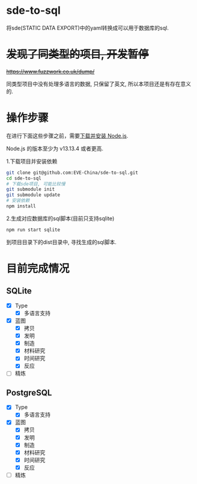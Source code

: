 # sde-to-sql
将sde(STATIC DATA EXPORT)中的yaml转换成可以用于数据库的sql.

# ~~发现了同类型的项目, 开发暂停~~

~~https://www.fuzzwork.co.uk/dump/~~

同类型项目中没有处理多语言的数据, 只保留了英文, 所以本项目还是有存在意义的.

# 操作步骤

在进行下面这些步骤之前，需要[下载并安装 Node.js](https://nodejs.org/en/download/).

Node.js 的版本至少为 v13.13.4 或者更高.

1.下载项目并安装依赖
```sh
git clone git@github.com:EVE-China/sde-to-sql.git
cd sde-to-sql
# 下载sde项目, 可能比较慢
git submodule init
git submodule update
# 安装依赖
npm install
```

2.生成对应数据库的sql脚本(目前只支持sqlite)

```sh
npm run start sqlite
```

到项目目录下的dist目录中, 寻找生成的sql脚本.

# 目前完成情况

## SQLite

- [x] Type
  - [x] 多语言支持
- [x] 蓝图
  - [x] 拷贝
  - [x] 发明
  - [x] 制造
  - [x] 材料研究
  - [x] 时间研究
  - [x] 反应
- [ ] 精炼

## PostgreSQL

- [x] Type
  - [x] 多语言支持
- [x] 蓝图
  - [x] 拷贝
  - [x] 发明
  - [x] 制造
  - [x] 材料研究
  - [x] 时间研究
  - [x] 反应
- [ ] 精炼